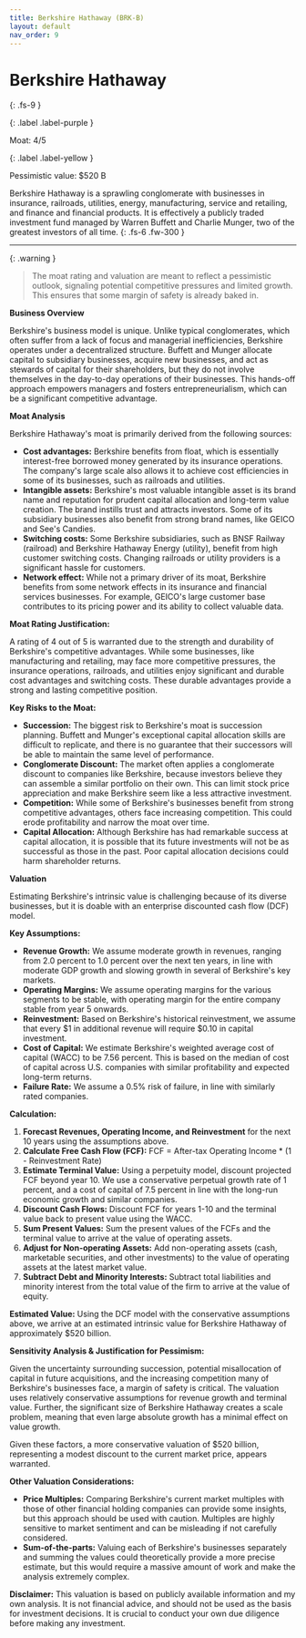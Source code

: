 ```yaml
---
title: Berkshire Hathaway (BRK-B)
layout: default
nav_order: 9
---
```


# Berkshire Hathaway
{: .fs-9 }

{: .label .label-purple }

Moat: 4/5

{: .label .label-yellow }

Pessimistic value: $520 B

Berkshire Hathaway is a sprawling conglomerate with businesses in insurance, railroads, utilities, energy, manufacturing, service and retailing, and finance and financial products.  It is effectively a publicly traded investment fund managed by Warren Buffett and Charlie Munger, two of the greatest investors of all time.
{: .fs-6 .fw-300 }

---

{: .warning } 
>The moat rating and valuation are meant to reflect a pessimistic outlook, signaling potential competitive pressures and limited growth. This ensures that some margin of safety is already baked in.

**Business Overview**

Berkshire's business model is unique.  Unlike typical conglomerates, which often suffer from a lack of focus and managerial inefficiencies, Berkshire operates under a decentralized structure.  Buffett and Munger allocate capital to subsidiary businesses, acquire new businesses, and act as stewards of capital for their shareholders, but they do not involve themselves in the day-to-day operations of their businesses. This hands-off approach empowers managers and fosters entrepreneurialism, which can be a significant competitive advantage.

**Moat Analysis**

Berkshire Hathaway's moat is primarily derived from the following sources:

* **Cost advantages:**  Berkshire benefits from float, which is essentially interest-free borrowed money generated by its insurance operations.  The company's large scale also allows it to achieve cost efficiencies in some of its businesses, such as railroads and utilities.
* **Intangible assets:** Berkshire's most valuable intangible asset is its brand name and reputation for prudent capital allocation and long-term value creation. The brand instills trust and attracts investors.  Some of its subsidiary businesses also benefit from strong brand names, like GEICO and See's Candies.
* **Switching costs:** Some Berkshire subsidiaries, such as BNSF Railway (railroad) and Berkshire Hathaway Energy (utility), benefit from high customer switching costs.  Changing railroads or utility providers is a significant hassle for customers.
* **Network effect:** While not a primary driver of its moat, Berkshire benefits from some network effects in its insurance and financial services businesses. For example, GEICO's large customer base contributes to its pricing power and its ability to collect valuable data.

**Moat Rating Justification:**

A rating of 4 out of 5 is warranted due to the strength and durability of Berkshire's competitive advantages.  While some businesses, like manufacturing and retailing, may face more competitive pressures, the insurance operations, railroads, and utilities enjoy significant and durable cost advantages and switching costs. These durable advantages provide a strong and lasting competitive position.

**Key Risks to the Moat:**

* **Succession:** The biggest risk to Berkshire's moat is succession planning.  Buffett and Munger's exceptional capital allocation skills are difficult to replicate, and there is no guarantee that their successors will be able to maintain the same level of performance.
* **Conglomerate Discount:** The market often applies a conglomerate discount to companies like Berkshire, because investors believe they can assemble a similar portfolio on their own. This can limit stock price appreciation and make Berkshire seem like a less attractive investment.
* **Competition:** While some of Berkshire's businesses benefit from strong competitive advantages, others face increasing competition. This could erode profitability and narrow the moat over time.
* **Capital Allocation:** Although Berkshire has had remarkable success at capital allocation, it is possible that its future investments will not be as successful as those in the past.  Poor capital allocation decisions could harm shareholder returns.


**Valuation**

Estimating Berkshire's intrinsic value is challenging because of its diverse businesses, but it is doable with an enterprise discounted cash flow (DCF) model.

**Key Assumptions:**

* **Revenue Growth:** We assume moderate growth in revenues, ranging from 2.0 percent to 1.0 percent over the next ten years, in line with moderate GDP growth and slowing growth in several of Berkshire's key markets. 
* **Operating Margins:** We assume operating margins for the various segments to be stable, with operating margin for the entire company stable from year 5 onwards.
* **Reinvestment:**  Based on Berkshire's historical reinvestment, we assume that every $1 in additional revenue will require $0.10 in capital investment.
* **Cost of Capital:** We estimate Berkshire's weighted average cost of capital (WACC) to be 7.56 percent.  This is based on the median of cost of capital across U.S. companies with similar profitability and expected long-term returns.  
* **Failure Rate:** We assume a 0.5% risk of failure, in line with similarly rated companies.


**Calculation:**

1. **Forecast Revenues, Operating Income, and Reinvestment** for the next 10 years using the assumptions above.
2. **Calculate Free Cash Flow (FCF):** FCF = After-tax Operating Income * (1 - Reinvestment Rate)
3. **Estimate Terminal Value:** Using a perpetuity model, discount projected FCF beyond year 10. We use a conservative perpetual growth rate of 1 percent, and a cost of capital of 7.5 percent in line with the long-run economic growth and similar companies.
4. **Discount Cash Flows:** Discount FCF for years 1-10 and the terminal value back to present value using the WACC.
5. **Sum Present Values:** Sum the present values of the FCFs and the terminal value to arrive at the value of operating assets.
6. **Adjust for Non-operating Assets:** Add non-operating assets (cash, marketable securities, and other investments) to the value of operating assets at the latest market value.
7. **Subtract Debt and Minority Interests:** Subtract total liabilities and minority interest from the total value of the firm to arrive at the value of equity.

**Estimated Value:**  Using the DCF model with the conservative assumptions above, we arrive at an estimated intrinsic value for Berkshire Hathaway of approximately $520 billion.

**Sensitivity Analysis & Justification for Pessimism:**

Given the uncertainty surrounding succession, potential misallocation of capital in future acquisitions, and the increasing competition many of Berkshire's businesses face, a margin of safety is critical. The valuation uses relatively conservative assumptions for revenue growth and terminal value. Further, the significant size of Berkshire Hathaway creates a scale problem, meaning that even large absolute growth has a minimal effect on value growth.

Given these factors, a more conservative valuation of $520 billion, representing a modest discount to the current market price, appears warranted.


**Other Valuation Considerations:**

* **Price Multiples:** Comparing Berkshire's current market multiples with those of other financial holding companies can provide some insights, but this approach should be used with caution. Multiples are highly sensitive to market sentiment and can be misleading if not carefully considered.
* **Sum-of-the-parts:**  Valuing each of Berkshire's businesses separately and summing the values could theoretically provide a more precise estimate, but this would require a massive amount of work and make the analysis extremely complex.

**Disclaimer:** This valuation is based on publicly available information and my own analysis. It is not financial advice, and should not be used as the basis for investment decisions.  It is crucial to conduct your own due diligence before making any investment.